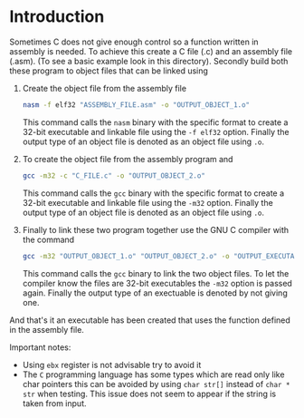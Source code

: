 # Introduction

Sometimes C does not give enough control so a function written in assembly is needed.
To achieve this create a C file (.c) and an assembly file (.asm). (To see a basic example look in this directory).
Secondly build both these program to object files that can be linked using

1. Create the object file from the assembly file

    ```bash
    nasm -f elf32 "ASSEMBLY_FILE.asm" -o "OUTPUT_OBJECT_1.o"
    ```

    This command calls the `nasm` binary with the specific format to create a 32-bit executable and linkable file using the `-f elf32` option.
    Finally the output type of an object file is denoted as an object file using `.o`.

2. To create the object file from the assembly program and

    ```bash
    gcc -m32 -c "C_FILE.c" -o "OUTPUT_OBJECT_2.o"
    ```

    This command calls the `gcc` binary with the specific format to create a 32-bit executable and linkable file using the `-m32` option.
    Finally the output type of an object file is denoted as an object file using `.o`.

3. Finally to link these two program together use the GNU C compiler with the command
    ```bash
    gcc -m32 "OUTPUT_OBJECT_1.o" "OUTPUT_OBJECT_2.o" -o "OUTPUT_EXECUTABLE"
    ```
    This command calls the `gcc` binary to link the two object files. To let the compiler know the files are 32-bit executables the `-m32` option is passed again.
    Finally the output type of an exectuable is denoted by not giving one.

And that's it an executable has been created that uses the function defined in the assembly file.

Important notes:

-   Using `ebx` register is not advisable try to avoid it
-   The `C` programming language has some types which are read only like char pointers this can be avoided by using `char str[]` instead of `char * str` when testing. This issue does not seem to appear if the string is taken from input.
